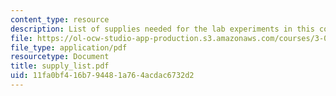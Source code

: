 ```yaml
---
content_type: resource
description: List of supplies needed for the lab experiments in this course.
file: https://ol-ocw-studio-app-production.s3.amazonaws.com/courses/3-094-materials-in-human-experience-spring-2004/11fa0bf416b794481a764acdac6732d2_supply_list.pdf
file_type: application/pdf
resourcetype: Document
title: supply_list.pdf
uid: 11fa0bf4-16b7-9448-1a76-4acdac6732d2
---
```

